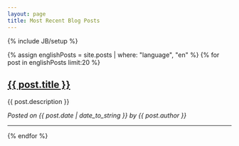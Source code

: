```yaml
---
layout: page
title: Most Recent Blog Posts
---
```

{% include JB/setup %}

<div>
  {% assign englishPosts = site.posts | where: "language", "en" %}
  {% for post in englishPosts limit:20 %}
	<div class="row">
		<div class="col-md-12">
			<a href="{{ BASE_PATH }}{{ post.url }}"><h2>{{ post.title }}</h2></a>
			<p>{{ post.description }}</p>
			<p><i>Posted on {{ post.date | date_to_string }} by {{ post.author }}</i></p>
			<hr>
		</div>
	</div>
  {% endfor %}
</div>
